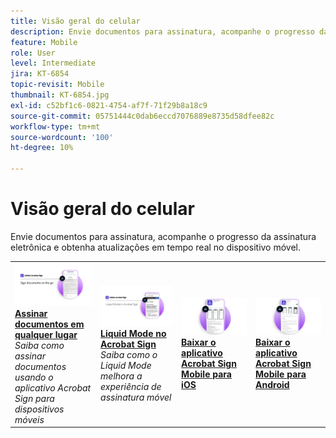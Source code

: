 ```yaml
---
title: Visão geral do celular
description: Envie documentos para assinatura, acompanhe o progresso da assinatura eletrônica e obtenha atualizações em tempo real em seu dispositivo móvel
feature: Mobile
role: User
level: Intermediate
jira: KT-6854
topic-revisit: Mobile
thumbnail: KT-6854.jpg
exl-id: c52bf1c6-0821-4754-af7f-71f29b8a18c9
source-git-commit: 05751444c0dab6eccd7076889e8735d58dfee82c
workflow-type: tm+mt
source-wordcount: '100'
ht-degree: 10%

---
```


# Visão geral do celular

Envie documentos para assinatura, acompanhe o progresso da assinatura eletrônica e obtenha atualizações em tempo real no dispositivo móvel.

<table style="table-layout:fixed">
<tr>
  <td>
    <a href="sign-mobile.md">
      <img alt="Assinar documentos em qualquer lugar" src="assets/signmobile.png" />
    </a>
    <div>
    <a href="sign-mobile.md"><strong>Assinar documentos em qualquer lugar</strong></a>
    </div>
    <em>Saiba como assinar documentos usando o aplicativo Acrobat Sign para dispositivos móveis</em>
    <br>
  </td>
  <td>
    <a href="liquidmode.md">
      <img alt="Liquid Mode no Acrobat Sign" src="assets/liquidmode.png" />
    </a>
    <div>
    <a href="liquidmode.md"><strong>Liquid Mode no Acrobat Sign</strong></a>
    </div>
    <em>Saiba como o Liquid Mode melhora a experiência de assinatura móvel</em>
    <br>
  </td>
  <td>
    <a href="https://apps.apple.com/br/app/adobe-sign/id481082197" target="_blank">
      <img alt="Baixar para iOS" src="assets/Mobile_iOS.png" />
    </a>
    <div>
    <a href="https://apps.apple.com/br/app/adobe-sign/id481082197" target="_blank"><strong>Baixar o aplicativo Acrobat Sign Mobile para iOS</strong></a>
    <br>
  </td>
  <td>
    <a href="https://play.google.com/store/apps/details?id=com.adobe.echosign&amp;hl=pt_BR" target="_blank">
      <img alt="Baixar para Android" src="assets/Mobile_Android.png" />
    </a>
    <div>
    <a href="https://play.google.com/store/apps/details?id=com.adobe.echosign&amp;hl=pt_BR" target="_blank"><strong>Baixar o aplicativo Acrobat Sign Mobile para Android</strong></a>
    <br>
  </td>
</tr>
</table>
